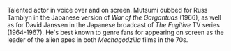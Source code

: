 <!-- Goro Mutsumi -->

Talented actor in voice over and on screen. Mutsumi dubbed for Russ Tamblyn in the Japanese version of _War of the Gargantuas_ (1966), as well as for David Janssen in the Japanese broadcast of _The Fugitive_ TV series (1964-1967). He's best known to genre fans for appearing on screen as the leader of the alien apes in both _Mechagodzilla_ films in the 70s.